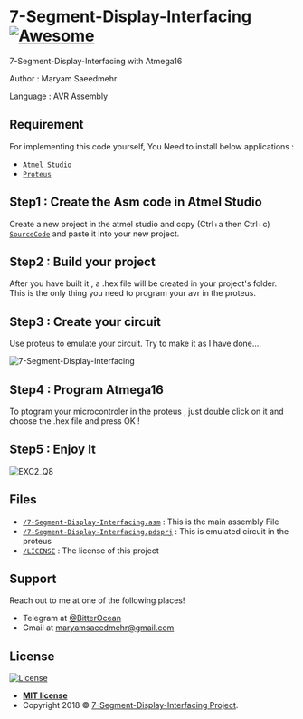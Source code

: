# 7-Segment-Display-Interfacing [![Awesome](https://cdn.rawgit.com/sindresorhus/awesome/d7305f38d29fed78fa85652e3a63e154dd8e8829/media/badge.svg)](https://github.com/MaryamSaeedmehr/7-Segment-Display-Interfacing)


7-Segment-Display-Interfacing with Atmega16

Author : Maryam Saeedmehr

Language : AVR Assembly


## **Requirement**

For implementing this code yourself, You Need to install below applications :

- <a href="https://www.microchip.com/mplab/avr-support/atmel-studio-7">`Atmel Studio`</a> 
- <a href="https://www.labcenter.com/downloads/">`Proteus`</a> 


## Step1 : Create the Asm code in Atmel Studio

Create a new project in the atmel studio and copy (Ctrl+a then Ctrl+c) <a href="https://github.com/MaryamSaeedmehr/7-Segment-Display-Interfacing/blob/master/7-Segment-Display-Interfacing.asm">`SourceCode`</a> and paste it into your new project.


## Step2 : Build your project

After you have built it , a .hex file will be created in your project's folder. This is the only thing you need to program your avr in the proteus.


## Step3 : Create your circuit

Use proteus to emulate your circuit. Try to make it as I have done....

![7-Segment-Display-Interfacing](https://user-images.githubusercontent.com/49061503/70095252-8c3d5c80-1639-11ea-9fb5-91f61c0fba50.png)



## Step4 : Program Atmega16

To ptogram your microcontroler in the proteus , just double click on it and choose the .hex file and press OK !


## Step5 : Enjoy It

![EXC2_Q8](https://user-images.githubusercontent.com/49061503/70095214-729c1500-1639-11ea-8a83-694011743a20.gif)


## **Files**

- <a href="https://github.com/MaryamSaeedmehr/7-Segment-Display-Interfacing/blob/master/BlinkingLED.asm">`/7-Segment-Display-Interfacing.asm`</a> : This is the main assembly File
- <a href="https://github.com/MaryamSaeedmehr/7-Segment-Display-Interfacing/blob/master/BlinkingLED.pdsprj">`/7-Segment-Display-Interfacing.pdsprj`</a> : This is emulated circuit in the proteus
- <a href="https://github.com/MaryamSaeedmehr/7-Segment-Display-Interfacing/blob/master/LICENSE">`/LICENSE`</a> : The license of this project



## **Support**

Reach out to me at one of the following places!

- Telegram at <a href="https://t.me/BitterOcean" target="_blank">@BitterOcean</a>
- Gmail at <a href="mailto:maryamsaeedmehr@gmail.com" target="_blank">maryamsaeedmehr@gmail.com</a>

## **License**

[![License](https://img.shields.io/:license-mit-blue.svg?style=flat-square)](http://badges.mit-license.org)


- **[MIT license](http://opensource.org/licenses/mit-license.php)**
- Copyright 2018 © <a href="https://github.com/MaryamSaeedmehr/7-Segment-Display-Interfacing/blob/master/LICENSE">7-Segment-Display-Interfacing Project</a>.
